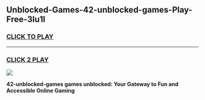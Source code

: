 
## Unblocked-Games-42-unblocked-games-Play-Free-3lu1l
<h3>
<a href="https://premium76.site?title=42-unblocked-games&ref=23A">CLICK TO PLAY</a></h3>
<hr>

<h3>
<a href="https://premium76.site?title=42-unblocked-games&ref=23A">CLICK 2 PLAY</a>
  
</h3>

<a href="https://premium76.site?title=42-unblocked-games&ref=23A"><img src="https://clearcache.store/games.png"></a>


**42-unblocked-games games unblocked: Your Gateway to Fun and Accessible Online Gaming**
